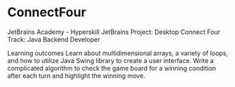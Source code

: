 # ConnectFour

JetBrains Academy - Hyperskill
JetBrains Project: Desktop Connect Four
Track: Java Backend Developer

Learning outcomes
Learn about multidimensional arrays, a variety of loops, and how to utilize Java Swing library to create a user interface. 
Write a complicated algorithm to check the game board for a winning condition after each turn and highlight the winning move.
